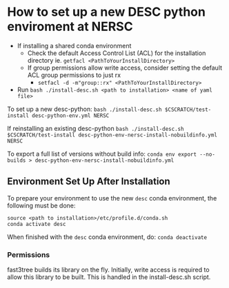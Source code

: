 # How to set up a new DESC python enviroment at NERSC

* If installing a shared conda environment
  * Check the default Access Control List (ACL) for the installation directory ie. `getfacl <PathToYourInstallDirectory>`
  * If group permissions allow write access, consider setting the default ACL group permissions to just rx
      * `setfacl -d -m"group::rx" <PathToYourInstallDirectory>`
* Run `bash ./install-desc.sh <path to installation> <name of yaml file>`

To set up a new desc-python:
`bash ./install-desc.sh $CSCRATCH/test-install desc-python-env.yml NERSC`

If reinstalling an existing desc-python
`bash ./install-desc.sh $CSCRATCH/test-install desc-python-env-nersc-install-nobuildinfo.yml NERSC`

To export a full list of versions without build info:
`conda env export --no-builds > desc-python-env-nersc-install-nobuildinfo.yml`

## Environment Set Up After Installation

To prepare your environment to use the new `desc` conda environment, the following must be done:

```
source <path to installation>/etc/profile.d/conda.sh
conda activate desc
```

When finished with the `desc` conda environment, do:  `conda deactivate`

### Permissions
fast3tree builds its library on the fly.  Initially, write access is required to allow this library to be built.  This is handled in the install-desc.sh script.
